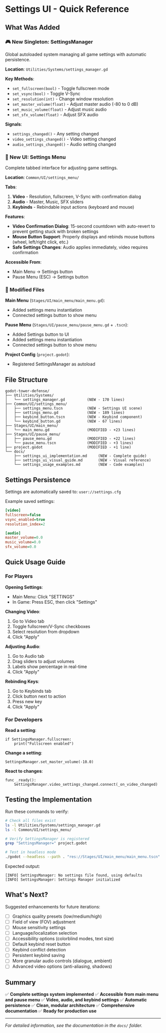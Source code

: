 # Settings UI - Quick Reference

## What Was Added

### 🎮 New Singleton: SettingsManager
Global autoloaded system managing all game settings with automatic persistence.

**Location**: `Utilities/Systems/settings_manager.gd`

**Key Methods**:
- `set_fullscreen(bool)` - Toggle fullscreen mode
- `set_vsync(bool)` - Toggle V-Sync
- `set_resolution(int)` - Change window resolution
- `set_master_volume(float)` - Adjust master audio (-80 to 0 dB)
- `set_music_volume(float)` - Adjust music audio
- `set_sfx_volume(float)` - Adjust SFX audio

**Signals**:
- `settings_changed()` - Any setting changed
- `video_settings_changed()` - Video setting changed
- `audio_settings_changed()` - Audio setting changed

### 🎨 New UI: Settings Menu
Complete tabbed interface for adjusting game settings.

**Location**: `Common/UI/settings_menu/`

**Tabs**:
1. **Video** - Resolution, fullscreen, V-Sync with confirmation dialog
2. **Audio** - Master, Music, SFX sliders
3. **Keybinds** - Rebindable input actions (keyboard and mouse)

**Features**:
- **Video Confirmation Dialog**: 15-second countdown with auto-revert to prevent getting stuck with broken settings
- **Mouse Button Support**: Properly displays and rebinds mouse buttons (wheel, left/right click, etc.)
- **Safe Settings Changes**: Audio applies immediately, video requires confirmation

**Accessible From**:
- Main Menu → Settings button
- Pause Menu (ESC) → Settings button

### 🔧 Modified Files

**Main Menu** (`Stages/UI/main_menu/main_menu.gd`):
- Added settings menu instantiation
- Connected settings button to show menu

**Pause Menu** (`Stages/UI/pause_menu/pause_menu.gd` + `.tscn`):
- Added Settings button to UI
- Added settings menu instantiation
- Connected settings button to show menu

**Project Config** (`project.godot`):
- Registered SettingsManager as autoload

## File Structure

```
godot-tower-defense/
├── Utilities/Systems/
│   └── settings_manager.gd          (NEW - 170 lines)
├── Common/UI/settings_menu/
│   ├── settings_menu.tscn           (NEW - Settings UI scene)
│   ├── settings_menu.gd             (NEW - 189 lines)
│   ├── keybind_button.tscn          (NEW - Keybind component)
│   └── keybind_button.gd            (NEW - 67 lines)
├── Stages/UI/main_menu/
│   └── main_menu.gd                 (MODIFIED - +23 lines)
├── Stages/UI/pause_menu/
│   ├── pause_menu.gd                (MODIFIED - +22 lines)
│   └── pause_menu.tscn              (MODIFIED - +3 lines)
├── project.godot                    (MODIFIED - +1 line)
└── docs/
    ├── settings_ui_implementation.md     (NEW - Complete guide)
    ├── settings_ui_visual_guide.md       (NEW - Visual reference)
    └── settings_usage_examples.md        (NEW - Code examples)
```

## Settings Persistence

Settings are automatically saved to: `user://settings.cfg`

Example saved settings:
```ini
[video]
fullscreen=false
vsync_enabled=true
resolution_index=2

[audio]
master_volume=0.0
music_volume=0.0
sfx_volume=0.0
```

## Quick Usage Guide

### For Players

**Opening Settings**:
- Main Menu: Click "SETTINGS"
- In Game: Press ESC, then click "Settings"

**Changing Video**:
1. Go to Video tab
2. Toggle fullscreen/V-Sync checkboxes
3. Select resolution from dropdown
4. Click "Apply"

**Adjusting Audio**:
1. Go to Audio tab
2. Drag sliders to adjust volumes
3. Labels show percentage in real-time
4. Click "Apply"

**Rebinding Keys**:
1. Go to Keybinds tab
2. Click button next to action
3. Press new key
4. Click "Apply"

### For Developers

**Read a setting**:
```gdscript
if SettingsManager.fullscreen:
    print("Fullscreen enabled")
```

**Change a setting**:
```gdscript
SettingsManager.set_master_volume(-10.0)
```

**React to changes**:
```gdscript
func _ready():
    SettingsManager.video_settings_changed.connect(_on_video_changed)
```

## Testing the Implementation

Run these commands to verify:

```bash
# Check all files exist
ls -l Utilities/Systems/settings_manager.gd
ls -l Common/UI/settings_menu/

# Verify SettingsManager is registered
grep "SettingsManager=" project.godot

# Test in headless mode
./godot --headless --path . "res://Stages/UI/main_menu/main_menu.tscn"
```

Expected output:
```
[INFO] SettingsManager: No settings file found, using defaults
[INFO] SettingsManager: Settings Manager initialized
```

## What's Next?

Suggested enhancements for future iterations:
- [ ] Graphics quality presets (low/medium/high)
- [ ] Field of view (FOV) adjustment
- [ ] Mouse sensitivity settings
- [ ] Language/localization selection
- [ ] Accessibility options (colorblind modes, text size)
- [ ] Default keybind reset button
- [ ] Keybind conflict detection
- [ ] Persistent keybind saving
- [ ] More granular audio controls (dialogue, ambient)
- [ ] Advanced video options (anti-aliasing, shadows)

## Summary

✅ **Complete settings system implemented**
✅ **Accessible from main menu and pause menu**
✅ **Video, audio, and keybind settings**
✅ **Automatic persistence**
✅ **Clean, modular architecture**
✅ **Comprehensive documentation**
✅ **Ready for production use**

---

*For detailed information, see the documentation in the `docs/` folder.*
